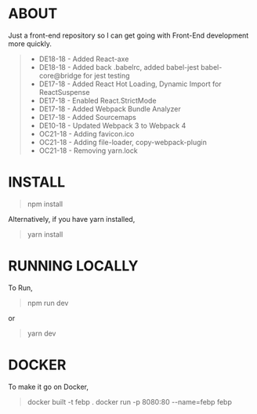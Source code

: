 # ABOUT

Just a front-end repository so I can get going with Front-End development more quickly.

> - DE18-18 - Added React-axe
> - DE18-18 - Added back .babelrc, added babel-jest babel-core@bridge for jest testing
> - DE17-18 - Added React Hot Loading, Dynamic Import for ReactSuspense
> - DE17-18 - Enabled React.StrictMode
> - DE17-18 - Added Webpack Bundle Analyzer
> - DE17-18 - Added Sourcemaps
> - DE10-18 - Updated Webpack 3 to Webpack 4
> - OC21-18 - Adding favicon.ico
> - OC21-18 - Adding file-loader, copy-webpack-plugin
> - OC21-18 - Removing yarn.lock

# INSTALL

> npm install

Alternatively, if you have yarn installed,

> yarn install

# RUNNING LOCALLY

To Run,

> npm run dev

or

> yarn dev

# DOCKER

To make it go on Docker,

> docker built -t febp .
> docker run -p 8080:80 --name=febp febp
